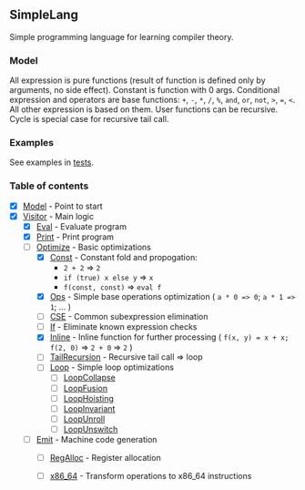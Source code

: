 ## SimpleLang

Simple programming language for learning compiler theory.

### Model

All expression is pure functions (result of function is defined only by arguments, no side effect).
Constant is function with 0 args.
Conditional expression and operators are base functions: `+`, `-`, `*`, `/`, `%`, `and`, `or`, `not`, `>`, `=`, `<`.
All other expression is based on them.
User functions can be recursive. 
Cycle is special case for recursive tail call.

### Examples

See examples in [tests](https://github.com/snrostov/simplelang/tree/master/src/test/kotlin/org/srostov/simplelang/visitor/optimize).

### Table of contents
 
  - [x] [Model](src/main/kotlin/org/srostov/simplelang/Model.kt) - Point to start
  - [x] [Visitor]() - Main logic
      - [x] [Eval]() - Evaluate program
      - [x] [Print]() - Print program
      - [ ] [Optimize]() - Basic optimizations
          - [x] [Const]() - Constant fold and propogation:
              - `2 + 2` => `2`
              - `if (true) x else y` => `x`
              - `f(const, const)` => `eval f`        
          - [x] [Ops]() - Simple base operations optimization ( `a * 0 => 0`; `a * 1 => 1`; ... )
          - [ ] [CSE]() - Common subexpression elimination
          - [ ] [If]() - Eliminate known expression checks
          - [x] [Inline]() - Inline function for further processing ( `f(x, y) = x + x; f(2, 0)` => `2 + 0` => `2` )
          - [ ] [TailRecursion]() - Recursive tail call => loop
          - [ ] [Loop]() - Simple loop optimizations 
            - [ ] [LoopCollapse]()
            - [ ] [LoopFusion]()
            - [ ] [LoopHoisting]()
            - [ ] [LoopInvariant]()
            - [ ] [LoopUnroll]()
            - [ ] [LoopUnswitch]()
      - [ ] [Emit]() - Machine code generation
          - [ ] [RegAlloc]() - Register allocation
          - [ ] [x86_64]() - Transform operations to x86_64 instructions

